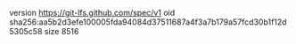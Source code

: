 version https://git-lfs.github.com/spec/v1
oid sha256:aa5b2d3efe100005fda94084d37511687a4f3a7b179a57fcd30b1f12d5305c58
size 8516
